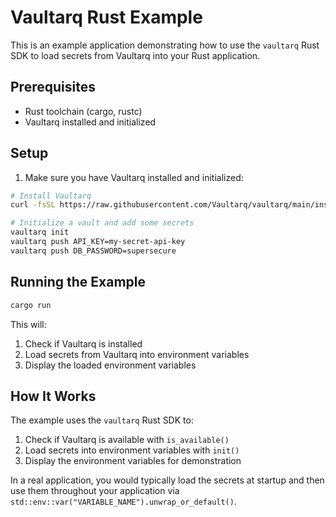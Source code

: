 # Vaultarq Rust Example

This is an example application demonstrating how to use the `vaultarq` Rust SDK to load secrets from Vaultarq into your Rust application.

## Prerequisites

- Rust toolchain (cargo, rustc)
- Vaultarq installed and initialized

## Setup

1. Make sure you have Vaultarq installed and initialized:

```bash
# Install Vaultarq
curl -fsSL https://raw.githubusercontent.com/Vaultarq/vaultarq/main/install.sh | bash

# Initialize a vault and add some secrets
vaultarq init
vaultarq push API_KEY=my-secret-api-key
vaultarq push DB_PASSWORD=supersecure
```

## Running the Example

```bash
cargo run
```

This will:
1. Check if Vaultarq is installed
2. Load secrets from Vaultarq into environment variables
3. Display the loaded environment variables

## How It Works

The example uses the `vaultarq` Rust SDK to:

1. Check if Vaultarq is available with `is_available()`
2. Load secrets into environment variables with `init()`
3. Display the environment variables for demonstration

In a real application, you would typically load the secrets at startup and then use them throughout your application via `std::env::var("VARIABLE_NAME").unwrap_or_default()`. 